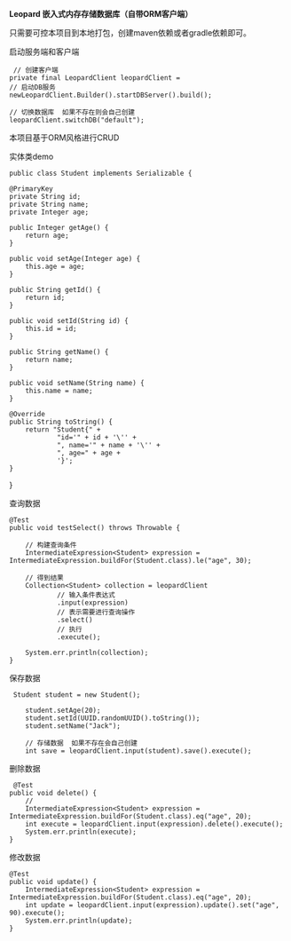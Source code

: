 
**Leopard 嵌入式内存存储数据库（自带ORM客户端）**

只需要可控本项目到本地打包，创建maven依赖或者gradle依赖即可。

启动服务端和客户端

     // 创建客户端
    private final LeopardClient leopardClient =
    // 启动DB服务
    newLeopardClient.Builder().startDBServer().build();
    
    // 切换数据库  如果不存在则会自己创建
    leopardClient.switchDB("default");

本项目基于ORM风格进行CRUD

实体类demo

    public class Student implements Serializable {

    @PrimaryKey
    private String id;
    private String name;
    private Integer age;

    public Integer getAge() {
        return age;
    }

    public void setAge(Integer age) {
        this.age = age;
    }

    public String getId() {
        return id;
    }

    public void setId(String id) {
        this.id = id;
    }

    public String getName() {
        return name;
    }

    public void setName(String name) {
        this.name = name;
    }

    @Override
    public String toString() {
        return "Student{" +
                "id='" + id + '\'' +
                ", name='" + name + '\'' +
                ", age=" + age +
                '}';
    }
}


查询数据

    @Test
    public void testSelect() throws Throwable {

        // 构建查询条件
        IntermediateExpression<Student> expression = IntermediateExpression.buildFor(Student.class).le("age", 30);

        // 得到结果
        Collection<Student> collection = leopardClient
                // 输入条件表达式
                .input(expression)
                // 表示需要进行查询操作
                .select()
                // 执行
                .execute();

        System.err.println(collection);
    }

保存数据

     Student student = new Student();

        student.setAge(20);
        student.setId(UUID.randomUUID().toString());
        student.setName("Jack");

        // 存储数据  如果不存在会自己创建
        int save = leopardClient.input(student).save().execute();

删除数据

     @Test
    public void delete() {
        //
        IntermediateExpression<Student> expression = IntermediateExpression.buildFor(Student.class).eq("age", 20);
        int execute = leopardClient.input(expression).delete().execute();
        System.err.println(execute);
    }

修改数据

    @Test
    public void update() {
        IntermediateExpression<Student> expression = IntermediateExpression.buildFor(Student.class).eq("age", 20);
        int update = leopardClient.input(expression).update().set("age", 90).execute();
        System.err.println(update);
    }
